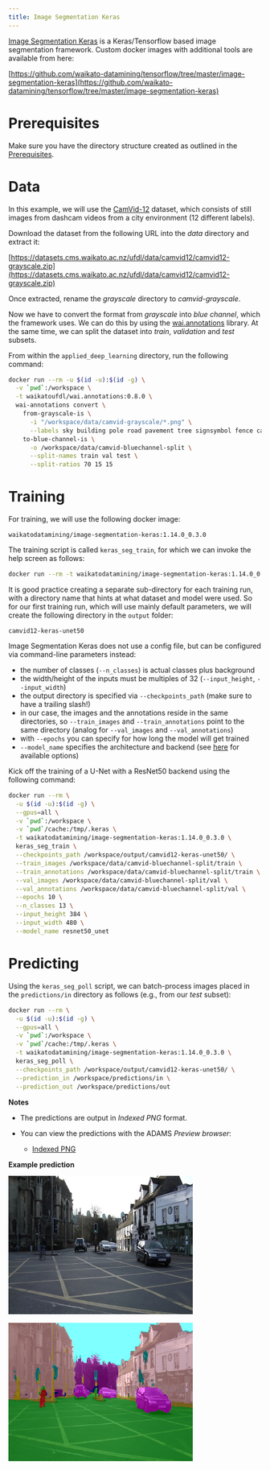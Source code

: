```yaml
---
title: Image Segmentation Keras
---
```


[Image Segmentation Keras](https://github.com/divamgupta/image-segmentation-keras) is a Keras/Tensorflow
based image segmentation framework. Custom docker images with additional tools are available from here:

[https://github.com/waikato-datamining/tensorflow/tree/master/image-segmentation-keras](https://github.com/waikato-datamining/tensorflow/tree/master/image-segmentation-keras)


# Prerequisites
Make sure you have the directory structure created as outlined in the [Prerequisites](../prerequisites.md).


# Data

In this example, we will use the [CamVid-12](https://datasets.cms.waikato.ac.nz/ufdl/camvid12/)
dataset, which consists of still images from dashcam videos from a city environment (12 different labels).

Download the dataset from the following URL into the *data* directory and extract it:

[https://datasets.cms.waikato.ac.nz/ufdl/data/camvid12/camvid12-grayscale.zip](https://datasets.cms.waikato.ac.nz/ufdl/data/camvid12/camvid12-grayscale.zip)

Once extracted, rename the *grayscale* directory to *camvid-grayscale*.

Now we have to convert the format from *grayscale* into *blue channel*, which the framework uses.
We can do this by using the [wai.annotations](https://github.com/waikato-ufdl/wai-annotations) library. 
At the same time, we can split the dataset into *train*, *validation* and *test* subsets.

From within the `applied_deep_learning` directory, run the following command:

```bash
docker run --rm -u $(id -u):$(id -g) \
  -v `pwd`:/workspace \
  -t waikatoufdl/wai.annotations:0.8.0 \
  wai-annotations convert \
    from-grayscale-is \
      -i "/workspace/data/camvid-grayscale/*.png" \
      --labels sky building pole road pavement tree signsymbol fence car pedestrian bicyclist unlabelled \
    to-blue-channel-is \
      -o /workspace/data/camvid-bluechannel-split \
      --split-names train val test \
      --split-ratios 70 15 15
```


# Training

For training, we will use the following docker image:

```
waikatodatamining/image-segmentation-keras:1.14.0_0.3.0
```

The training script is called `keras_seg_train`, for which we can invoke the help screen as follows:

```bash
docker run --rm -t waikatodatamining/image-segmentation-keras:1.14.0_0.3.0 keras_seg_train --help 
```

It is good practice creating a separate sub-directory for each training run, with a directory name that hints at
what dataset and model were used. So for our first training run, which will use mainly default parameters, we will 
create the following directory in the `output` folder:

```
camvid12-keras-unet50
```

Image Segmentation Keras does not use a config file, but can be configured via command-line parameters
instead:

* the number of classes (`--n_classes`) is actual classes plus background 
* the width/height of the inputs must be multiples of 32 (`--input_height`, `--input_width`) 
* the output directory is specified via `--checkpoints_path` (make sure to have a trailing slash!) 
* in our case, the images and the annotations reside in the same directories, so `--train_images` and `--train_annotations` 
  point to the same directory (analog for `--val_images` and `--val_annotations`)
* with `--epochs` you can specify for how long the model will get trained
* `--model_name` specifies the architecture and backend (see [here](https://github.com/divamgupta/image-segmentation-keras#models) for available options)

Kick off the training of a U-Net with a ResNet50 backend using the following command:

```bash
docker run --rm \
  -u $(id -u):$(id -g) \
  --gpus=all \
  -v `pwd`:/workspace \
  -v `pwd`/cache:/tmp/.keras \
  -t waikatodatamining/image-segmentation-keras:1.14.0_0.3.0 \
  keras_seg_train \
  --checkpoints_path /workspace/output/camvid12-keras-unet50/ \
  --train_images /workspace/data/camvid-bluechannel-split/train \
  --train_annotations /workspace/data/camvid-bluechannel-split/train \
  --val_images /workspace/data/camvid-bluechannel-split/val \
  --val_annotations /workspace/data/camvid-bluechannel-split/val \
  --epochs 10 \
  --n_classes 13 \
  --input_height 384 \
  --input_width 480 \
  --model_name resnet50_unet
```


# Predicting

Using the `keras_seg_poll` script, we can batch-process images placed in the `predictions/in` directory
as follows (e.g., from our *test* subset): 

```bash
docker run --rm \
  -u $(id -u):$(id -g) \
  --gpus=all \
  -v `pwd`:/workspace \
  -v `pwd`/cache:/tmp/.keras \
  -t waikatodatamining/image-segmentation-keras:1.14.0_0.3.0 \
  keras_seg_poll \
  --checkpoints_path /workspace/output/camvid12-keras-unet50/ \
  --prediction_in /workspace/predictions/in \
  --prediction_out /workspace/predictions/out
```

**Notes** 

* The predictions are output in *Indexed PNG* format.
* You can view the predictions with the ADAMS *Preview browser*:
  
    * [Indexed PNG](../../previewing_predictions/#imgseg_indexed)

**Example prediction**

![Screenshot](img/isk-0016E5_05310.png) 

![Screenshot](img/isk-0016E5_05310-overlay.png)
